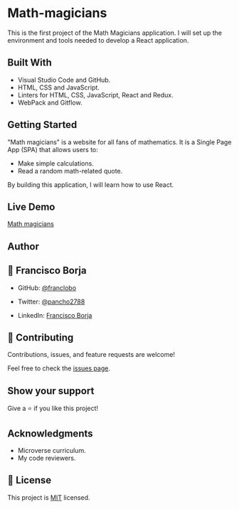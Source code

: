 # Math-magicians

This is the first project of the Math Magicians application. I will set up the environment and tools needed to develop a React application.

## Built With

- Visual Studio Code and GitHub.
- HTML, CSS and JavaScript.
- Linters for HTML, CSS, JavaScript, React and Redux.
- WebPack and Gitflow.

## Getting Started

"Math magicians" is a website for all fans of mathematics. It is a Single Page App (SPA) that allows users to:

- Make simple calculations.
- Read a random math-related quote.

By building this application, I will learn how to use React.

## Live Demo

[Math magicians](#)<br>

## Author

## 👤 Francisco Borja

- GitHub: [@franclobo](https://github.com/franclobo)

- Twitter: [@pancho2788](https://twitter.com/Pancho2788)

- LinkedIn: [Francisco Borja](https://www.linkedin.com/in/francisco-borja-lobato/)

## 🤝 Contributing

Contributions, issues, and feature requests are welcome!

Feel free to check the [issues page](../../issues/).

## Show your support

Give a ⭐️ if you like this project!

## Acknowledgments

- Microverse curriculum.
- My code reviewers.

## 📝 License

This project is [MIT](./LICENSE) licensed.